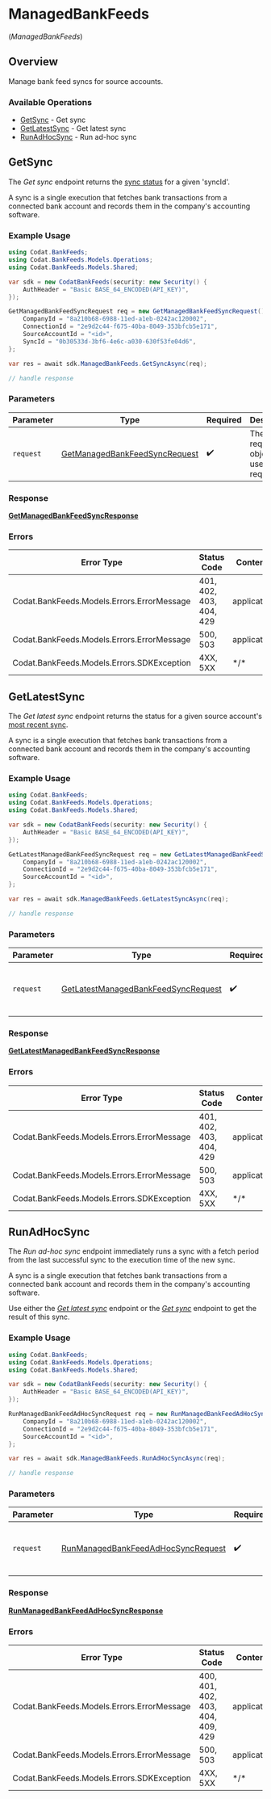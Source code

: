 # ManagedBankFeeds
(*ManagedBankFeeds*)

## Overview

Manage bank feed syncs for source accounts.

### Available Operations

* [GetSync](#getsync) - Get sync
* [GetLatestSync](#getlatestsync) - Get latest sync
* [RunAdHocSync](#runadhocsync) - Run ad-hoc sync

## GetSync

The _Get sync_ endpoint returns the [sync status](https://docs.codat.io/bank-feeds-api#/schemas/SyncStatusResult) for a given 'syncId'. 

A sync is a single execution that fetches bank transactions from a connected bank account and records them in the company's accounting software.

### Example Usage

```csharp
using Codat.BankFeeds;
using Codat.BankFeeds.Models.Operations;
using Codat.BankFeeds.Models.Shared;

var sdk = new CodatBankFeeds(security: new Security() {
    AuthHeader = "Basic BASE_64_ENCODED(API_KEY)",
});

GetManagedBankFeedSyncRequest req = new GetManagedBankFeedSyncRequest() {
    CompanyId = "8a210b68-6988-11ed-a1eb-0242ac120002",
    ConnectionId = "2e9d2c44-f675-40ba-8049-353bfcb5e171",
    SourceAccountId = "<id>",
    SyncId = "0b30533d-3bf6-4e6c-a030-630f53fe04d6",
};

var res = await sdk.ManagedBankFeeds.GetSyncAsync(req);

// handle response
```

### Parameters

| Parameter                                                                                 | Type                                                                                      | Required                                                                                  | Description                                                                               |
| ----------------------------------------------------------------------------------------- | ----------------------------------------------------------------------------------------- | ----------------------------------------------------------------------------------------- | ----------------------------------------------------------------------------------------- |
| `request`                                                                                 | [GetManagedBankFeedSyncRequest](../../Models/Operations/GetManagedBankFeedSyncRequest.md) | :heavy_check_mark:                                                                        | The request object to use for the request.                                                |

### Response

**[GetManagedBankFeedSyncResponse](../../Models/Operations/GetManagedBankFeedSyncResponse.md)**

### Errors

| Error Type                                 | Status Code                                | Content Type                               |
| ------------------------------------------ | ------------------------------------------ | ------------------------------------------ |
| Codat.BankFeeds.Models.Errors.ErrorMessage | 401, 402, 403, 404, 429                    | application/json                           |
| Codat.BankFeeds.Models.Errors.ErrorMessage | 500, 503                                   | application/json                           |
| Codat.BankFeeds.Models.Errors.SDKException | 4XX, 5XX                                   | \*/\*                                      |

## GetLatestSync

The _Get latest sync_ endpoint returns the status for a given source account's [most recent sync](https://docs.codat.io/bank-feeds-api#/schemas/SyncStatusResult). 

A sync is a single execution that fetches bank transactions from a connected bank account and records them in the company's accounting software.

### Example Usage

```csharp
using Codat.BankFeeds;
using Codat.BankFeeds.Models.Operations;
using Codat.BankFeeds.Models.Shared;

var sdk = new CodatBankFeeds(security: new Security() {
    AuthHeader = "Basic BASE_64_ENCODED(API_KEY)",
});

GetLatestManagedBankFeedSyncRequest req = new GetLatestManagedBankFeedSyncRequest() {
    CompanyId = "8a210b68-6988-11ed-a1eb-0242ac120002",
    ConnectionId = "2e9d2c44-f675-40ba-8049-353bfcb5e171",
    SourceAccountId = "<id>",
};

var res = await sdk.ManagedBankFeeds.GetLatestSyncAsync(req);

// handle response
```

### Parameters

| Parameter                                                                                             | Type                                                                                                  | Required                                                                                              | Description                                                                                           |
| ----------------------------------------------------------------------------------------------------- | ----------------------------------------------------------------------------------------------------- | ----------------------------------------------------------------------------------------------------- | ----------------------------------------------------------------------------------------------------- |
| `request`                                                                                             | [GetLatestManagedBankFeedSyncRequest](../../Models/Operations/GetLatestManagedBankFeedSyncRequest.md) | :heavy_check_mark:                                                                                    | The request object to use for the request.                                                            |

### Response

**[GetLatestManagedBankFeedSyncResponse](../../Models/Operations/GetLatestManagedBankFeedSyncResponse.md)**

### Errors

| Error Type                                 | Status Code                                | Content Type                               |
| ------------------------------------------ | ------------------------------------------ | ------------------------------------------ |
| Codat.BankFeeds.Models.Errors.ErrorMessage | 401, 402, 403, 404, 429                    | application/json                           |
| Codat.BankFeeds.Models.Errors.ErrorMessage | 500, 503                                   | application/json                           |
| Codat.BankFeeds.Models.Errors.SDKException | 4XX, 5XX                                   | \*/\*                                      |

## RunAdHocSync

The _Run ad-hoc sync_ endpoint immediately runs a sync with a fetch period from the last successful sync to the execution time of the new sync.

A sync is a single execution that fetches bank transactions from a connected bank account and records them in the company's accounting software.

Use either the [_Get latest sync_](https://docs.codat.io/bank-feeds-api#/operations/get-latest-managed-bank-feed-sync) endpoint or the [_Get sync_](https://docs.codat.io/bank-feeds-api#/operations/fetch-managed-bank-feed-sync-by-id) endpoint to get the result of this sync.

### Example Usage

```csharp
using Codat.BankFeeds;
using Codat.BankFeeds.Models.Operations;
using Codat.BankFeeds.Models.Shared;

var sdk = new CodatBankFeeds(security: new Security() {
    AuthHeader = "Basic BASE_64_ENCODED(API_KEY)",
});

RunManagedBankFeedAdHocSyncRequest req = new RunManagedBankFeedAdHocSyncRequest() {
    CompanyId = "8a210b68-6988-11ed-a1eb-0242ac120002",
    ConnectionId = "2e9d2c44-f675-40ba-8049-353bfcb5e171",
    SourceAccountId = "<id>",
};

var res = await sdk.ManagedBankFeeds.RunAdHocSyncAsync(req);

// handle response
```

### Parameters

| Parameter                                                                                           | Type                                                                                                | Required                                                                                            | Description                                                                                         |
| --------------------------------------------------------------------------------------------------- | --------------------------------------------------------------------------------------------------- | --------------------------------------------------------------------------------------------------- | --------------------------------------------------------------------------------------------------- |
| `request`                                                                                           | [RunManagedBankFeedAdHocSyncRequest](../../Models/Operations/RunManagedBankFeedAdHocSyncRequest.md) | :heavy_check_mark:                                                                                  | The request object to use for the request.                                                          |

### Response

**[RunManagedBankFeedAdHocSyncResponse](../../Models/Operations/RunManagedBankFeedAdHocSyncResponse.md)**

### Errors

| Error Type                                 | Status Code                                | Content Type                               |
| ------------------------------------------ | ------------------------------------------ | ------------------------------------------ |
| Codat.BankFeeds.Models.Errors.ErrorMessage | 400, 401, 402, 403, 404, 409, 429          | application/json                           |
| Codat.BankFeeds.Models.Errors.ErrorMessage | 500, 503                                   | application/json                           |
| Codat.BankFeeds.Models.Errors.SDKException | 4XX, 5XX                                   | \*/\*                                      |